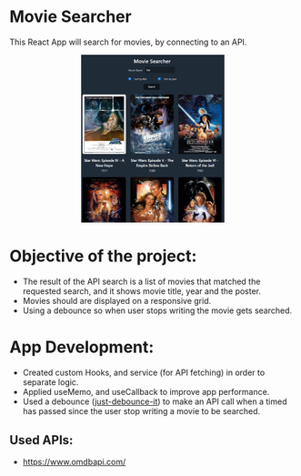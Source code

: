 # Movie Searcher
This React App will search for movies, by connecting to an API.

<div align='center' display='flex' flex-direction='row' width='100%'>
<img src='./src/assets/git_img.png' width='50%' >
</div>

# Objective of the project:
- The result of the API search is a list of movies that matched the requested search, and it shows movie title, year and the poster.
- Movies should are displayed on a responsive grid.
- Using a debounce so when user stops writing the movie gets searched.

# App Development:
- Created custom Hooks, and service (for API fetching) in order to separate logic.
- Applied useMemo, and useCallback to improve app performance.
- Used a debounce (<a href='https://github.com/angus-c/just?tab=readme-ov-file#just-debounce-it>'>just-debounce-it</a>) to make an API call when a timed has passed since the user stop writing a movie to be searched.

## Used APIs:
- https://www.omdbapi.com/
